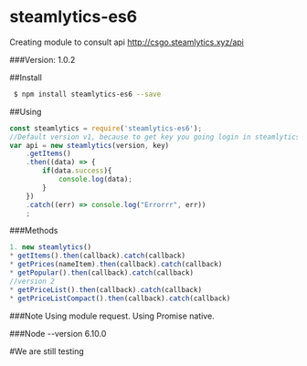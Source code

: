 # steamlytics-es6
Creating module to consult api http://csgo.steamlytics.xyz/api

###Version: 1.0.2

##Install
```bash
 $ npm install steamlytics-es6 --save
``` 

##Using
```js
const steamlytics = require('steamlytics-es6');
//Default version v1, because to get key you going login in steamlytics
var api = new steamlytics(version, key)
	.getItems()
	.then((data) => {
		if(data.success){
			console.log(data);
		}
	})
	.catch((err) => console.log("Errorrr", err))
	;
```

###Methods
```js
1. new steamlytics()
* getItems().then(callback).catch(callback)
* getPrices(nameItem).then(callback).catch(callback)
* getPopular().then(callback).catch(callback)
//version 2
* getPriceList().then(callback).catch(callback)
* getPriceListCompact().then(callback).catch(callback)
```

###Note
 Using module request.
 Using Promise native.

###Node --version 6.10.0

#We are still testing